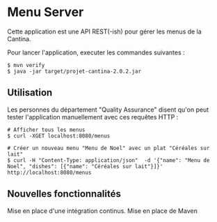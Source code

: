 # Menu Server

Cette application est une API REST(-ish) pour gérer les menus de la Cantina.

Pour lancer l'application, executer les commandes suivantes :
```shell
$ mvn verify
$ java -jar target/projet-cantina-2.0.2.jar
```

## Utilisation

Les personnes du département "Quality Assurance" disent qu'on peut tester l'application manuellement avec ces requêtes HTTP :

```shell
# Afficher tous les menus
$ curl -XGET localhost:8080/menus

# Créer un nouveau menu "Menu de Noel" avec un plat "Céréales sur lait"
$ curl -H "Content-Type: application/json"  -d '{"name": "Menu de Noel", "dishes": [{"name": "Céréales sur lait"}]}' http://localhost:8080/menus
```

## Nouvelles fonctionnalités

Mise en place d'une intégration continus.
Mise en place de Maven